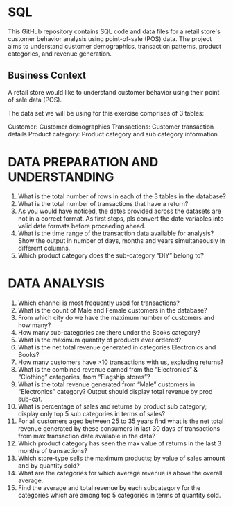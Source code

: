 # SQL

This GitHub repository contains SQL code and data files for a retail store's customer behavior analysis using point-of-sale (POS) data. The project aims to understand customer demographics, transaction patterns, product categories, and revenue generation.

## Business Context
A retail store would like to understand customer behavior using their point of sale data (POS).

The data set we will be using for this exercise comprises of 3 tables:

Customer: Customer demographics
Transactions: Customer transaction details
Product category: Product category and sub category information 



# DATA PREPARATION AND UNDERSTANDING
1.	What is the total number of rows in each of the 3 tables in the database?
2.	What is the total number of transactions that have a return?
3.	As you would have noticed, the dates provided across the datasets are not in a correct format. As first steps, pls convert the date variables into valid date formats before proceeding ahead.
4.	What is the time range of the transaction data available for analysis? Show the output in number of days, months and years simultaneously in different columns.
5.	Which product category does the sub-category “DIY” belong to?
   
# DATA ANALYSIS
1.	Which channel is most frequently used for transactions?
2.	What is the count of Male and Female customers in the database?
3.	From which city do we have the maximum number of customers and how many?
4.	How many sub-categories are there under the Books category?
5.	What is the maximum quantity of products ever ordered?
6.	What is the net total revenue generated in categories Electronics and Books?
7.	How many customers have >10 transactions with us, excluding returns?
8.	What is the combined revenue earned from the “Electronics” & “Clothing” categories, from “Flagship stores”?
9.	What is the total revenue generated from “Male” customers in “Electronics” category? Output should display total revenue by prod sub-cat.
10.	What is percentage of sales and returns by product sub category; display only top 5 sub categories in terms of sales?
11.	For all customers aged between 25 to 35 years find what is the net total revenue generated by these consumers in last 30 days of transactions from max transaction date available in the data?
12. Which product category has seen the max value of returns in the last 3 months of transactions?
13.	Which store-type sells the maximum products; by value of sales amount and by quantity sold?
14.	What are the categories for which average revenue is above the overall average.
15.	Find the average and total revenue by each subcategory for the categories which are among top 5 categories in terms of quantity sold.


